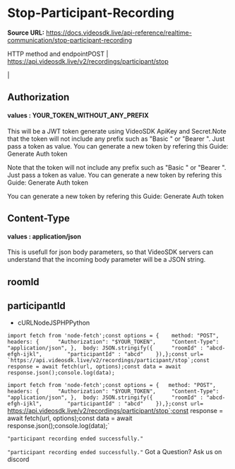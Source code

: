 # Stop-Participant-Recording

**Source URL:** https://docs.videosdk.live/api-reference/realtime-communication/stop-participant-recording

HTTP method and endpointPOST | https://api.videosdk.live/v2/recordings/participant/stop

|

## Authorization

#### values  :    YOUR_TOKEN_WITHOUT_ANY_PREFIX

This will be a JWT token generate using VideoSDK ApiKey and Secret.Note that the token will not include any prefix such as "Basic " or "Bearer ". Just pass a token as value. You can generate a new token by refering this Guide: Generate Auth token

Note that the token will not include any prefix such as "Basic " or "Bearer ". Just pass a token as value. You can generate a new token by refering this Guide: Generate Auth token

You can generate a new token by refering this Guide: Generate Auth token

## Content-Type

#### values  :    application/json

This is usefull for json body parameters, so that VideoSDK servers can understand that the incoming body parameter will be a JSON string.

## roomId

## participantId

- cURLNodeJSPHPPython

```
import fetch from 'node-fetch';const options = {	method: "POST",	headers: {		"Authorization": "$YOUR_TOKEN",		"Content-Type": "application/json",	},	body: JSON.stringify({		"roomId" : "abcd-efgh-ijkl",		"participantId" : "abcd"	}),};const url= `https://api.videosdk.live/v2/recordings/participant/stop`;const response = await fetch(url, options);const data = await response.json();console.log(data);
```

`import fetch from 'node-fetch';const options = {	method: "POST",	headers: {		"Authorization": "$YOUR_TOKEN",		"Content-Type": "application/json",	},	body: JSON.stringify({		"roomId" : "abcd-efgh-ijkl",		"participantId" : "abcd"	}),};const url= `https://api.videosdk.live/v2/recordings/participant/stop`;const response = await fetch(url, options);const data = await response.json();console.log(data);`
```
"participant recording ended successfully."
```

`"participant recording ended successfully."`
Got a Question? Ask us on discord

